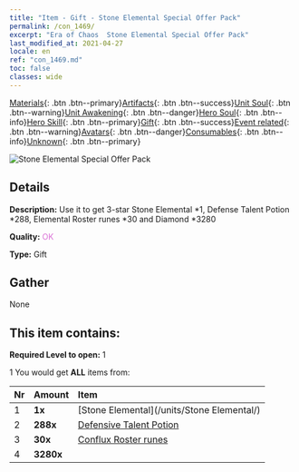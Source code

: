```yaml
---
title: "Item - Gift - Stone Elemental Special Offer Pack"
permalink: /con_1469/
excerpt: "Era of Chaos  Stone Elemental Special Offer Pack"
last_modified_at: 2021-04-27
locale: en
ref: "con_1469.md"
toc: false
classes: wide
---
```

 [Materials](/Items/){: .btn .btn--primary}[Artifacts](/Items/Artifacts/){: .btn .btn--success}[Unit Soul](/Items/UnitSoul/){: .btn .btn--warning}[Unit Awakening](/Items/UnitAwakening/){: .btn .btn--danger}[Hero Soul](/Items/HeroSoul/){: .btn .btn--info}[Hero Skill](/Items/HeroSkill/){: .btn .btn--primary}[Gift](/Items/Gift/){: .btn .btn--success}[Event related](/Items/Events/){: .btn .btn--warning}[Avatars](/Items/Avatars/){: .btn .btn--danger}[Consumables](/Items/Consumables/){: .btn .btn--info}[Unknown](/Items/Unknown/){: .btn .btn--primary}

 ![Stone Elemental Special Offer Pack](/images/t/i_907083.png)

## Details
 **Description:** Use it to get 3-star Stone Elemental *1, Defense Talent Potion *288, Elemental Roster runes *30 and Diamond *3280

 **Quality:** <span style="color: #DA70D6">OK</span>

 **Type:** Gift

## Gather

  None

## This item contains:

 **Required Level to open:** 1

 1 You would get **ALL** items  from:

  | Nr | Amount |     Item    |
  |:---|:-------|:------------|
  | 1 |  **1x** | [Stone Elemental](/units/Stone Elemental/) |  | 
  | 2 |  **288x** | [Defensive Talent Potion](/Items/con_787/) |  | 
  | 3 |  **30x** | [Conflux Roster runes](/Items/con_791/) |  | 
  | 4 |  **3280x** | <i class="fas fa-gem"/> |  | 
